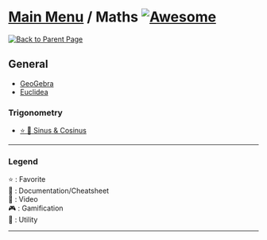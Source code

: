 # [Main Menu](../README.md) / Maths [![Awesome](https://awesome.re/badge-flat.svg)](https://awesome.re)

[![Back to Parent Page](https://img.shields.io/badge/-Back_to_Parent_Page-blue?style=for-the-badge)](../README.md)

## General
- [GeoGebra](https://www.geogebra.org/)
- [Euclidea](https://www.euclidea.xyz/)

### Trigonometry
- [:star: :book: Sinus & Cosinus](https://wordsandbuttons.online/sine_and_cosine.html)

---

### Legend
:star: : Favorite\
:book: : Documentation/Cheatsheet\
:movie_camera: : Video\
:video_game: : Gamification\
:wrench: : Utility

---
